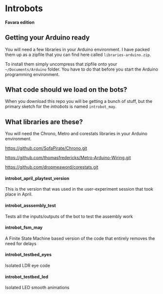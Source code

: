 # Introbots

#### Favara edition

## Getting your Arduino ready

You will need a few libraries in your Arduino environment. I have packed them up as a zipfile that you can find here called `libraries-arduino.zip`.

To install them simply uncompress that zipfile onto your `~/Documents/Arduino` folder. You have to do that before you start the Arduino programming environment.

## What code should we load on the bots?

When you download this repo you will be getting a bunch of stuff, but the primary sketch for the *introbots* is named `introbot_may`.

## What libraries are these?

You will need the Chrono, Metro and corestats libraries in your Arduino environment.

https://github.com/SofaPirate/Chrono.git

https://github.com/thomasfredericks/Metro-Arduino-Wiring.git

https://github.com/dropmeaword/corestats.git

#### introbot_april_playtest_version

This is the version that was used in the user-experiment session that took place in April.

#### introbot_asssembly_test

Tests all the inputs/outputs of the bot to test the assembly work

#### introbot_fsm_may

A Finite State Machine based version of the code that entirely removes the need for delays

#### introbot_testbed_eyes

Isolated LDR eye code

#### introbot_testbed_led

Isolated LED smooth animations

